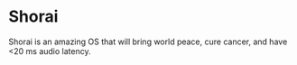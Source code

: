 
Shorai
======

Shorai is an amazing OS that will bring world peace,
cure cancer, and have <20 ms audio latency.